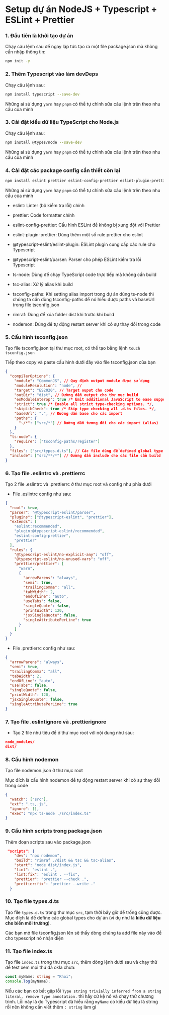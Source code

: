 # Setup dự án NodeJS + Typescript + ESLint + Prettier

### 1. Đầu tiên là khởi tạo dự án

Chạy câu lệnh sau để ngay lập tức tạo ra một file package.json mà không cần nhập thông tin:

```bash
npm init -y
```

### 2. Thêm Typescript vào làm devDeps

Chạy câu lệnh sau:

```bash
npm install typescript --save-dev
```

Những ai sử dụng `yarn` hay `pnpm` có thể tự chỉnh sửa câu lệnh trên theo nhu cầu của mình

### 3. Cài đặt kiểu dữ liệu TypeScript cho Node.js

Chạy câu lệnh sau:

```bash
npm install @types/node --save-dev
```

Những ai sử dụng `yarn` hay `pnpm` có thể tự chỉnh sửa câu lệnh trên theo nhu cầu của mình

### 4. Cài đặt các package config cần thiết còn lại

```bash
npm install eslint prettier eslint-config-prettier eslint-plugin-prettier @typescript-eslint/eslint-plugin @typescript-eslint/parser ts-node tsc-alias tsconfig-paths rimraf nodemon --save-dev
```

Những ai sử dụng `yarn` hay `pnpm` có thể tự chỉnh sửa câu lệnh trên theo nhu cầu của mình

- eslint: Linter (bộ kiểm tra lỗi) chính

- prettier: Code formatter chính

- eslint-config-prettier: Cấu hình ESLint để không bị xung đột với Prettier

- eslint-plugin-prettier: Dùng thêm một số rule prettier cho eslint

- @typescript-eslint/eslint-plugin: ESLint plugin cung cấp các rule cho Typescript

- @typescript-eslint/parser: Parser cho phép ESLint kiểm tra lỗi Typescript

- ts-node: Dùng để chạy TypeScript code trực tiếp mà không cần build

- tsc-alias: Xử lý alias khi build

- tsconfig-paths: Khi setting alias import trong dự án dùng ts-node thì chúng ta cần dùng tsconfig-paths để nó hiểu được paths và baseUrl trong file tsconfig.json

- rimraf: Dùng để xóa folder dist khi trước khi build

- nodemon: Dùng để tự động restart server khi có sự thay đổi trong code

### 5. Cấu hình tsconfig.json

Tạo file tsconfig.json tại thư mục root, có thể tạo bằng lệnh `touch tsconfig.json`

Tiếp theo copy và paste cấu hình dưới đây vào file tsconfig.json của bạn

```json
{
  "compilerOptions": {
    "module": "CommonJS", // Quy định output module được sử dụng
    "moduleResolution": "node", //
    "target": "ES2020", // Target ouput cho code
    "outDir": "dist", // Đường dẫn output cho thư mục build
    "esModuleInterop": true /* Emit additional JavaScript to ease support for importing CommonJS modules. This enables 'allowSyntheticDefaultImports' for type compatibility. */,
    "strict": true /* Enable all strict type-checking options. */,
    "skipLibCheck": true /* Skip type checking all .d.ts files. */,
    "baseUrl": ".", // Đường dẫn base cho các import
    "paths": {
      "~/*": ["src/*"] // Đường dẫn tương đối cho các import (alias)
    }
  },
  "ts-node": {
    "require": ["tsconfig-paths/register"]
  },
  "files": ["src/types.d.ts"], // Các file dùng để defined global type cho dự án
  "include": ["src/**/*"] // Đường dẫn include cho các file cần build
}
```

### 6. Tạo file .eslintrc và .prettierrc

Tạo 2 file .eslintrc và .prettierrc ở thư mục root và config như phía dưới

- File .eslintrc config như sau:

```json
{
  "root": true,
  "parser": "@typescript-eslint/parser",
  "plugins": ["@typescript-eslint", "prettier"],
  "extends": [
    "eslint:recommended",
    "plugin:@typescript-eslint/recommended",
    "eslint-config-prettier",
    "prettier"
  ],
  "rules": {
    "@typescript-eslint/no-explicit-any": "off",
    "@typescript-eslint/no-unused-vars": "off",
    "prettier/prettier": [
      "warn",
      {
        "arrowParens": "always",
        "semi": true,
        "trailingComma": "all",
        "tabWidth": 2,
        "endOfLine": "auto",
        "useTabs": false,
        "singleQuote": false,
        "printWidth": 120,
        "jsxSingleQuote": false,
        "singleAttributePerLine": true
      }
    ]
  }
}
```

- File .prettierrc config như sau:

```json
{
  "arrowParens": "always",
  "semi": true,
  "trailingComma": "all",
  "tabWidth": 2,
  "endOfLine": "auto",
  "useTabs": false,
  "singleQuote": false,
  "printWidth": 120,
  "jsxSingleQuote": false,
  "singleAttributePerLine": true
}
```

### 7. Tạo file .eslintignore và .prettierignore

- Tạo 2 file như tiêu đề ở thư mục root với nội dung như sau:

```json
node_modules/
dist/
```

### 8. Cấu hình nodemon

Tạo file nodemon.json ở thư mục root

Mục đích là cấu hình nodemon để tự động restart server khi có sự thay đổi trong code

```json
{
  "watch": ["src"],
  "ext": ".ts,.js",
  "ignore": [],
  "exec": "npx ts-node ./src/index.ts"
}
```

### 9. Cấu hình scripts trong package.json

Thêm đoạn scripts sau vào package.json

```json
 "scripts": {
    "dev": "npx nodemon",
    "build": "rimraf ./dist && tsc && tsc-alias",
    "start": "node dist/index.js",
    "lint": "eslint .",
    "lint:fix": "eslint . --fix",
    "prettier": "prettier --check .",
    "prettier:fix": "prettier --write ."
  }
```

### 10. Tạo file types.d.ts

Tạo file `types.d.ts` trong thư mục `src`, tạm thời bây giờ để trống cũng được. Mục đích là để define các global types cho dự án (ví dụ như là **kiểu dữ liệu cho biến môi trường**).

Các bạn mở file tsconfig.json lên sẽ thấy dòng chúng ta add file này vào để cho typescript nó nhận diện

### 11. Tạo file index.ts

Tạo file `index.ts` trong thư mục `src`, thêm dòng lệnh dưới sau và chạy thử để test xem mọi thứ đã okla chưa:

```ts
const myName: string = "Khoi";
console.log(myName);
```

Nếu các bạn có bắt gặp lỗi `Type string trivially inferred from a string literal, remove type annotation.` thì hãy cứ kệ nó và chạy thử chương trình. Lỗi này là do Typescript đã hiểu rằng `myName` có kiểu dữ liệu là string rồi nên không cần viết thêm `: string` làm gì
